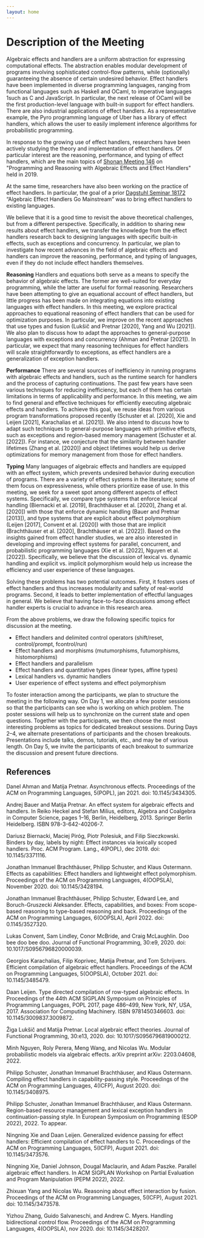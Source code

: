 ```yaml
---
layout: home
---
```

# Description of the Meeting

Algebraic effects and handlers are a uniform abstraction for expressing computational effects. The abstraction enables modular development of programs involving sophisticated control-flow patterns, while (optionally) guaranteeing the absence of certain undesired behavior. Effect handlers have been implemented in diverse programming languages, ranging from functional languages such as Haskell and OCaml, to imperative languages 1such as C and JavaScript. In particular, the next release of OCaml will be the first production-level language with built-in support for effect handlers. There are also industrial applications of effect handlers. As a representative example, the Pyro programming language of Uber has a library of effect handlers, which allows the user to easily implement inference algorithms for probabilistic programming.

In response to the growing use of effect handlers, researchers have been actively studying the theory and implementation of effect handlers. Of particular interest are the reasoning, performance, and typing of effect handlers, which are the main topics of [Shonan Meeting 146](https://shonan.nii.ac.jp/seminars/146/) on "Programming and Reasoning with Algebraic Effects and Effect Handlers" held in 2019.

At the same time, researchers have also been working on the practice of effect handlers. In particular, the goal of a prior [Dagstuhl Seminar 18172](https://www.dagstuhl.de/seminars/seminar-calendar/seminar-details/18172) “Algebraic Effect Handlers Go Mainstream” was to bring effect handlers to existing languages.

We believe that it is a good time to revisit the above theoretical challenges, but from a different perspective. Specifically, in addition to sharing new results about effect handlers, we transfer the knowledge from the effect handlers research back to designing languages with specific built-in effects, such as exceptions and concurrency. In particular, we plan to investigate how recent advances in the field of algebraic effects and handlers can improve the reasoning, performance, and typing of languages, even if they do not include effect handlers themselves.

**Reasoning** Handlers and equations both serve as a means to specify the behavior of algebraic effects. The former are well-suited for everyday programming, while the latter are useful for formal reasoning. Researchers have been attempting to give an equational account of effect handlers, but little progress has been made on integrating equations into existing languages with effect handlers. In this meeting, we explore practical approaches to equational reasoning of effect handlers that can be used for optimization purposes. In particular, we improve on the recent approaches that use types and fusion (Lukšič and Pretnar [2020], Yang and Wu [2021]). We also plan to discuss how to adapt the approaches to general-purpose languages with exceptions and concurrency (Ahman and Pretnar [2021]). In particular, we expect that many reasoning techniques for effect handlers will scale straightforwardly to exceptions, as effect handlers are a generalization of exception handlers.

**Performance** There are several sources of inefficiency in running programs with algebraic effects and handlers, such as the runtime search for handlers and the process of capturing continuations. The past few years have seen various techniques for reducing inefficiency, but each of them has certain limitations in terms of applicability and performance. In this meeting, we aim to find general and effective techniques for efficiently executing algebraic effects and handlers. To achieve this goal, we reuse ideas from various program transformations proposed recently (Schuster et al. [2020], Xie and Leijen [2021], Karachalias et al. [2021]). We also intend to discuss how to adapt such techniques to general-purpose languages with primitive effects, such as exceptions and region-based memory management (Schuster et al. [2022]). For instance, we conjecture that the similarity between handler lifetimes (Zhang et al. [2020]) and object lifetimes would help us derive optimizations for memory management from those for effect handlers.

**Typing** Many languages of algebraic effects and handlers are equipped with an effect system, which prevents undesired behavior during execution of programs. There are a variety of effect systems in the literature; some of them focus on expressiveness, while others prioritize ease of use. In this meeting, we seek for a sweet spot among different aspects of effect systems. Specifically, we compare type systems that enforce lexical handling (Biernacki et al. [2019], Brachthäuser et al. [2020], Zhang et al. [2020]) with those that enforce dynamic handling (Bauer and Pretnar [2013]), and type systems that are explicit about effect polymorphism (Leijen [2017], Convent et al. [2020]) with those that are implicit (Brachthäuser et al. [2020], Brachthäuser et al. [2022]). Based on the insights gained from effect handler studies, we are also interested in developing and improving effect systems for parallel, concurrent, and probabilistic programming languages (Xie et al. [2022], Nguyen et al. [2022]). Specifically, we believe that the discussion of lexical vs. dynamic handling and explicit vs. implicit polymorphism would help us increase the efficiency and user experience of these languages.

Solving these problems has two potential outcomes. First, it fosters uses of effect handlers and thus increases modularity and safety of real-world programs. Second, it leads to better implementation of effectful languages in general. We believe that having face-to-face discussions among effect handler experts is crucial to advance in this research area.

From the above problems, we draw the following specific topics for discussion at the meeting.

-    Effect handlers and delimited control operators (shift/reset, control/prompt, fcontrol/run)
-    Effect handlers and morphisms (mutumorphisms, futumorphisms, histomorphisms)
-    Effect handlers and parallelism
-    Effect handlers and quantitative types (linear types, affine types)
-    Lexical handlers vs. dynamic handlers
-    User experience of effect systems and effect polymorphism

To foster interaction among the participants, we plan to structure the meeting in the following way. On Day 1, we allocate a few poster sessions so that the participants can see who is working on which problem. The poster sessions will help us to synchronize on the current state and open questions. Together with the participants, we then choose the most interesting problems as topics for dedicated breakout sessions. During Days 2–4, we alternate presentations of participants and the chosen breakouts. Presentations include talks, demos, tutorials, etc., and may be of various length. On Day 5, we invite the participants of each breakout to summarize the discussion and present future directions.

## References

Danel Ahman and Matija Pretnar. Asynchronous effects. Proceedings of the ACM on Programming Languages, 5(POPL), jan 2021. doi: 10.1145/3434305.

Andrej Bauer and Matija Pretnar. An effect system for algebraic effects and handlers. In Reiko Heckel and Stefan Milius, editors, Algebra and Coalgebra in Computer Science, pages 1–16, Berlin, Heidelberg, 2013. Springer Berlin Heidelberg. ISBN 978-3-642-40206-7.

Dariusz Biernacki, Maciej Piróg, Piotr Polesiuk, and Filip Sieczkowski. Binders by day, labels by night: Effect instances via lexically scoped handlers. Proc. ACM Program. Lang., 4(POPL), dec 2019. doi: 10.1145/3371116.

Jonathan Immanuel Brachthäuser, Philipp Schuster, and Klaus Ostermann. Effects as capabilities: Effect handlers and lightweight effect polymorphism. Proceedings of the ACM on Programming Languages, 4(OOPSLA), November 2020. doi: 10.1145/3428194.

Jonathan Immanuel Brachthäuser, Philipp Schuster, Edward Lee, and Boruch-Gruszecki Aleksander. Effects, capabilities, and boxes: From scope-based reasoning to type-based reasoning and back. Proceedings of the ACM on Programming Languages, 6(OOPSLA), April 2022. doi: 0.1145/3527320.

Lukas Convent, Sam Lindley, Conor McBride, and Craig McLaughlin. Doo bee doo bee doo. Journal of Functional Programming, 30:e9, 2020. doi: 10.1017/S0956796820000039.

Georgios Karachalias, Filip Koprivec, Matija Pretnar, and Tom Schrijvers. Efficient compilation of algebraic effect handlers. Proceedings of the ACM on Programming Languages, 5(OOPSLA), October 2021. doi: 10.1145/3485479.

Daan Leijen. Type directed compilation of row-typed algebraic effects. In Proceedings of the 44th ACM SIGPLAN Symposium on Principles of Programming Languages, POPL 2017, page 486–499, New York, NY, USA, 2017. Association for Computing Machinery. ISBN 9781450346603. doi: 10.1145/3009837.3009872.

Žiga Lukšič and Matija Pretnar. Local algebraic effect theories. Journal of Functional Programming, 30:e13, 2020. doi: 10.1017/S0956796819000212.

Minh Nguyen, Roly Perera, Meng Wang, and Nicolas Wu. Modular probabilistic models via algebraic effects. arXiv preprint arXiv: 2203.04608, 2022.

Philipp Schuster, Jonathan Immanuel Brachthäuser, and Klaus Ostermann. Compiling effect handlers in capability-passing style. Proceedings of the ACM on Programming Languages, 4(ICFP), August 2020. doi: 10.1145/3408975.

Philipp Schuster, Jonathan Immanuel Brachthäuser, and Klaus Ostermann. Region-based resource management and lexical exception handlers in continuation-passing style. In European Symposium on Programming (ESOP 2022), 2022. To appear.

Ningning Xie and Daan Leijen. Generalized evidence passing for effect handlers: Efficient compilation of effect handlers to C. Proceedings of the ACM on Programming Languages, 5(ICFP), August 2021. doi: 10.1145/3473576.

Ningning Xie, Daniel Johnson, Dougal Maclaurin, and Adam Paszke. Parallel algebraic effect handlers. In ACM SIGPLAN Workshop on Partial Evaluation and Program Manipulation (PEPM 2022), 2022.

Zhixuan Yang and Nicolas Wu. Reasoning about effect interaction by fusion. Proceedings of the ACM on Programming Languages, 5(ICFP), August 2021. doi: 10.1145/3473578.

Yizhou Zhang, Guido Salvaneschi, and Andrew C. Myers. Handling bidirectional control flow. Proceedings of the ACM on Programming Languages, 4(OOPSLA), nov 2020. doi: 10.1145/3428207.

